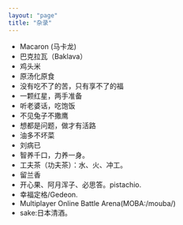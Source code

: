 ```yaml
---
layout: "page"
title: "杂录"
---
```

- Macaron (马卡龙)   
- 巴克拉瓦（Baklava）   
- 鸡头米          
- 原汤化原食  
- 没有吃不了的苦，只有享不了的福  
- 一颗红星，两手准备  
- 听老婆话，吃饱饭  
- 不见兔子不撒鹰  
- 想都是问题，做才有活路  
- 油多不坏菜  
- 刘病已  
- 智养千口，力养一身。  
- 工夫茶（功夫茶）：水、火、冲工。
- 留兰香
- 开心果、阿月浑子、必思答。pistachio.
- 幸福定格/Gedeon.
- Multiplayer Online Battle Arena(MOBA:/mouba/)
- sake:日本清酒。  
